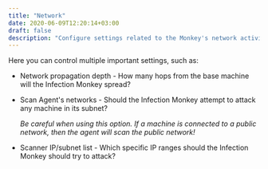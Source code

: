 ```yaml
---
title: "Network"
date: 2020-06-09T12:20:14+03:00
draft: false
description: "Configure settings related to the Monkey's network activity."
---
```


Here you can control multiple important settings, such as:

* Network propagation depth - How many hops from the base machine will the Infection Monkey spread?
* Scan Agent's networks - Should the Infection Monkey attempt to attack any machine in its subnet?

  _Be careful when using this option. If a machine is connected to a public network, then the agent will scan the public network!_
* Scanner IP/subnet list - Which specific IP ranges should the Infection Monkey should try to attack?
